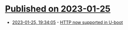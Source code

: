 # [Published on 2023-01-25](index.md)

* [2023-01-25, 19:34:05](https://lobste.rs/s/hlxzut/http_now_supported_u_boot) - [HTTP now supported in U-boot](https://www.linaro.org/blog/http-now-supported-in-u-boot/)
